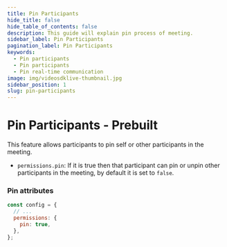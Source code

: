 ```yaml
---
title: Pin Participants
hide_title: false
hide_table_of_contents: false
description: This guide will explain pin process of meeting.
sidebar_label: Pin Participants
pagination_label: Pin Participants
keywords:
  - Pin participants
  - Pin participants
  - Pin real-time communication
image: img/videosdklive-thumbnail.jpg
sidebar_position: 1
slug: pin-participants
---
```


# Pin Participants - Prebuilt

This feature allows participants to pin self or other participants in the meeting.

- `permissions.pin`: If it is true then that participant can pin or unpin other participants in the meeting, by default it is set to `false`.

### Pin attributes

```js title="index.html"
const config = {
  // ...
  permissions: {
    pin: true,
  },
};
```
